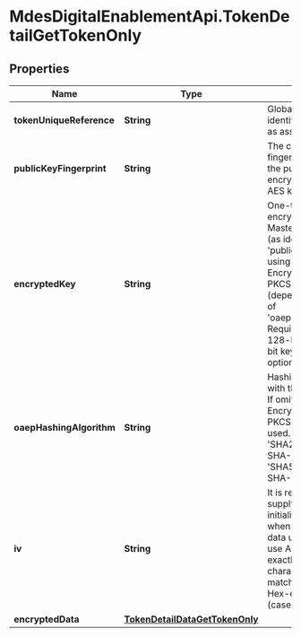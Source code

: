 # MdesDigitalEnablementApi.TokenDetailGetTokenOnly

## Properties

Name | Type | Description | Notes
------------ | ------------- | ------------- | -------------
**tokenUniqueReference** | **String** | Globally unique identifier for the Token, as assigned by MDES.  | [optional] 
**publicKeyFingerprint** | **String** | The certificate fingerprint identifying the public key used to encrypt the ephemeral AES key.  | [optional] 
**encryptedKey** | **String** | One-time use AES key encrypted by the MasterCard public key (as identified by &#39;publicKeyFingerprint&#39;) using the OAEP or RSA Encryption Standard PKCS #1 v1.5 scheme (depending on the value of &#39;oaepHashingAlgorithm&#39;. Requirement is for a 128-bit key (with 256-bit key supported as an option).  | [optional] 
**oaepHashingAlgorithm** | **String** | Hashing algorithm used with the OAEP scheme. If omitted, then the RSA Encryption Standard PKCS #1 v1.5 will be used. Must be either &#39;SHA256&#39; (Use the SHA-256 algorithm) or &#39;SHA512&#39; (Use the SHA-512 algorithm).  | [optional] 
**iv** | **String** | It is recommended to supply a random initialization vector when encrypting the data using the one-time use AES key. Must be exactly 16 bytes (32 character hex string) to match the block size. Hex-encoded data (case-insensitive).  | [optional] 
**encryptedData** | [**TokenDetailDataGetTokenOnly**](TokenDetailDataGetTokenOnly.md) |  | [optional] 


